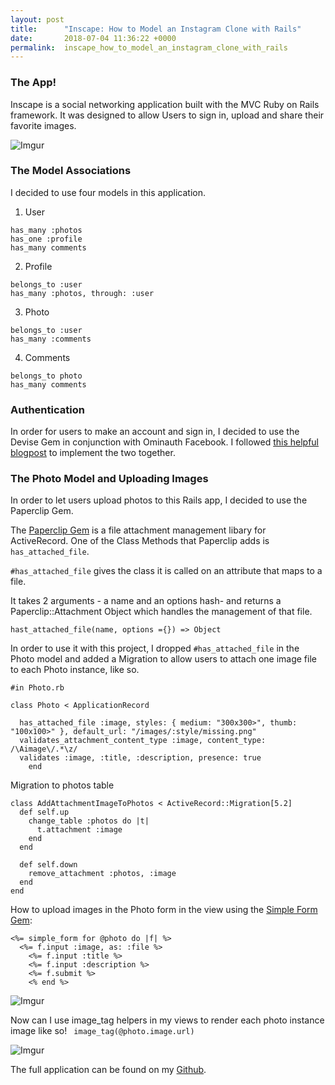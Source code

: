 ```yaml
---
layout: post
title:      "Inscape: How to Model an Instagram Clone with Rails"
date:       2018-07-04 11:36:22 +0000
permalink:  inscape_how_to_model_an_instagram_clone_with_rails
---
```


### The App!

Inscape is a social networking application built with the MVC Ruby on Rails framework. It was designed to allow Users to sign in, upload and share their favorite images. 


![Imgur](https://i.imgur.com/SCurCn9l.png)

### The Model Associations

I decided to use four models in this application.

1. User 
```
has_many :photos
has_one :profile
has_many comments
```
2. Profile
```
belongs_to :user
has_many :photos, through: :user
```
3. Photo
```
belongs_to :user
has_many :comments
```
4. Comments
```
belongs_to photo
has_many comments
```

### Authentication

In order for users to make an account and sign in, I decided to use the Devise Gem in conjunction with Ominauth Facebook. I followed [this helpful blogpost](https://www.adrianprieto.com/how-to-setup-devise-and-omniauth-for-your-rails-application/) to implement the two together.

### The Photo Model and Uploading Images

In order to let users upload photos to this Rails app, I decided to use the Paperclip Gem. 

The [Paperclip Gem](https://github.com/thoughtbot/paperclip) is a file attachment management libary for ActiveRecord. One of the Class Methods that Paperclip adds is `has_attached_file`.

`#has_attached_file` gives the class it is called on an attribute that maps to a file. 

It takes 2 arguments - a name and an options hash- and returns a Paperclip::Attachment Object which handles the management of that file. 

`hast_attached_file(name, options ={}) => Object`

In order to use it with this project, I dropped `#has_attached_file` in the Photo model and added a Migration to allow users to attach one image file to each Photo instance, like so.

```
#in Photo.rb

class Photo < ApplicationRecord

  has_attached_file :image, styles: { medium: "300x300>", thumb: "100x100>" }, default_url: "/images/:style/missing.png"
  validates_attachment_content_type :image, content_type: /\Aimage\/.*\z/
  validates :image, :title, :description, presence: true
	end

```

Migration to photos table

```
class AddAttachmentImageToPhotos < ActiveRecord::Migration[5.2]
  def self.up
    change_table :photos do |t|
      t.attachment :image
    end
  end

  def self.down
    remove_attachment :photos, :image
  end
end

```

How to upload images in the Photo form in the view using the [Simple Form Gem](https://github.com/plataformatec/simple_form):

```
<%= simple_form for @photo do |f| %>
  <%= f.input :image, as: :file %>
	<%= f.input :title %>
	<%= f.input :description %>
	<%= f.submit %>
	<% end %>

```

![Imgur](https://i.imgur.com/TOZ8nM9l.png)



Now can I use image_tag helpers in my views to render each photo instance image like so!
` image_tag(@photo.image.url)`

![Imgur](https://i.imgur.com/EPNLPHwl.png)


The full application can be found on my [Github](https://github.com/KimGonzales/inscape).






